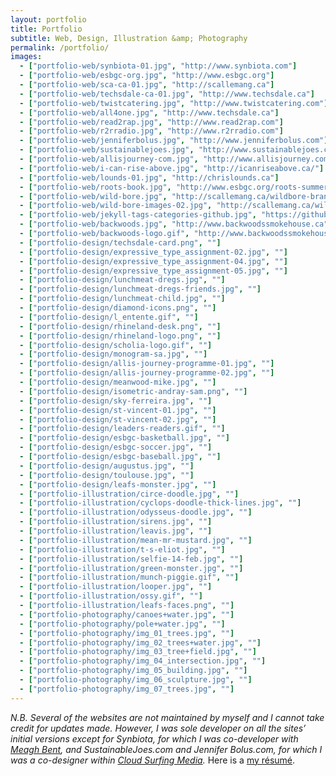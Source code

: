 ```yaml
---
layout: portfolio
title: Portfolio
subtitle: Web, Design, Illustration &amp; Photography
permalink: /portfolio/
images:
  - ["portfolio-web/synbiota-01.jpg", "http://www.synbiota.com"]
  - ["portfolio-web/esbgc-org.jpg", "http://www.esbgc.org"]
  - ["portfolio-web/sca-ca-01.jpg", "http://scallemang.ca"]
  - ["portfolio-web/techsdale-ca-01.jpg", "http://www.techsdale.ca"]
  - ["portfolio-web/twistcatering.jpg", "http://www.twistcatering.com"]
  - ["portfolio-web/all4one.jpg", "http://www.techsdale.ca"]
  - ["portfolio-web/read2rap.jpg", "http://www.read2rap.com"]
  - ["portfolio-web/r2rradio.jpg", "http://www.r2rradio.com"]
  - ["portfolio-web/jenniferbolus.jpg", "http://www.jenniferbolus.com"]
  - ["portfolio-web/sustainablejoes.jpg", "http://www.sustainablejoes.com"]
  - ["portfolio-web/allisjourney-com.jpg", "http://www.allisjourney.com"]
  - ["portfolio-web/i-can-rise-above.jpg", "http://icanriseabove.ca/"]
  - ["portfolio-web/lounds-01.jpg", "http://chrislounds.ca"]
  - ["portfolio-web/roots-book.jpg", "http://www.esbgc.org/roots-summer-13/"]
  - ["portfolio-web/wild-bore.jpg", "http://scallemang.ca/wildbore-branded/"]
  - ["portfolio-web/wild-bore-images-02.jpg", "http://scallemang.ca/wildbore-images/"]
  - ["portfolio-web/jekyll-tags-categories-github.jpg", "https://github.com/scallemang/jekyll-tags-categories"]
  - ["portfolio-web/backwoods.jpg", "http://www.backwoodssmokehouse.ca"]
  - ["portfolio-web/backwoods-logo.gif", "http://www.backwoodssmokehouse.ca"]
  - ["portfolio-design/techsdale-card.png", ""]
  - ["portfolio-design/expressive_type_assignment-02.jpg", ""]
  - ["portfolio-design/expressive_type_assignment-04.jpg", ""]
  - ["portfolio-design/expressive_type_assignment-05.jpg", ""]
  - ["portfolio-design/lunchmeat-dregs.jpg", ""]
  - ["portfolio-design/lunchmeat-dregs-friends.jpg", ""]
  - ["portfolio-design/lunchmeat-child.jpg", ""]
  - ["portfolio-design/diamond-icons.png", ""]
  - ["portfolio-design/l_entente.gif", ""]
  - ["portfolio-design/rhineland-desk.png", ""]
  - ["portfolio-design/rhineland-logo.png", ""]
  - ["portfolio-design/scholia-logo.gif", ""]
  - ["portfolio-design/monogram-sa.jpg", ""]
  - ["portfolio-design/allis-journey-programme-01.jpg", ""]
  - ["portfolio-design/allis-journey-programme-02.jpg", ""]
  - ["portfolio-design/meanwood-mike.jpg", ""]
  - ["portfolio-design/isometric-andray-sam.png", ""]
  - ["portfolio-design/sky-ferreira.jpg", ""]
  - ["portfolio-design/st-vincent-01.jpg", ""]
  - ["portfolio-design/st-vincent-02.jpg", ""]
  - ["portfolio-design/leaders-readers.gif", ""]
  - ["portfolio-design/esbgc-basketball.jpg", ""]
  - ["portfolio-design/esbgc-soccer.jpg", ""]
  - ["portfolio-design/esbgc-baseball.jpg", ""]
  - ["portfolio-design/augustus.jpg", ""]
  - ["portfolio-design/toulouse.jpg", ""]
  - ["portfolio-design/leafs-monster.jpg", ""]
  - ["portfolio-illustration/circe-doodle.jpg", ""]
  - ["portfolio-illustration/cyclops-doodle-thick-lines.jpg", ""]
  - ["portfolio-illustration/odysseus-doodle.jpg", ""]
  - ["portfolio-illustration/sirens.jpg", ""]
  - ["portfolio-illustration/leavis.jpg", ""]
  - ["portfolio-illustration/mean-mr-mustard.jpg", ""]
  - ["portfolio-illustration/t-s-eliot.jpg", ""]
  - ["portfolio-illustration/selfie-14-feb.jpg", ""]
  - ["portfolio-illustration/green-monster.jpg", ""]
  - ["portfolio-illustration/munch-piggie.gif", ""]
  - ["portfolio-illustration/looper.jpg", ""]
  - ["portfolio-illustration/ossy.gif", ""]
  - ["portfolio-illustration/leafs-faces.png", ""]
  - ["portfolio-photography/canoes+water.jpg", ""]
  - ["portfolio-photography/pole+water.jpg", ""]
  - ["portfolio-photography/img_01_trees.jpg", ""]
  - ["portfolio-photography/img_02_trees+water.jpg", ""]
  - ["portfolio-photography/img_03_tree+field.jpg", ""]
  - ["portfolio-photography/img_04_intersection.jpg", ""]
  - ["portfolio-photography/img_05_building.jpg", ""]
  - ["portfolio-photography/img_06_sculpture.jpg", ""]
  - ["portfolio-photography/img_07_trees.jpg", ""]
---
```


*N.B. Several of the websites are not maintained by myself and I cannot take credit for updates made. However, I was sole developer on all the sites&rsquo; initial versions except for Synbiota, for which I was co-developer with [Meagh Bent](http://www.meagh.com), and SustainableJoes.com and Jennifer Bolus.com, for which I was a co-designer within [Cloud Surfing Media](http://cloudsurfingmedia.com).* Here is a [my résumé](https://www.dropbox.com/s/kxblk4piftspghl/resume_samuel_allemang_spring_2015.pdf).